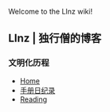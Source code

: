 Welcome to the LInz wiki!
## LInz | 独行僧的博客 
### 文明化历程 

- [Home](Home)
- [手册日纪录](手册日纪录)
- [Reading](Reading)
